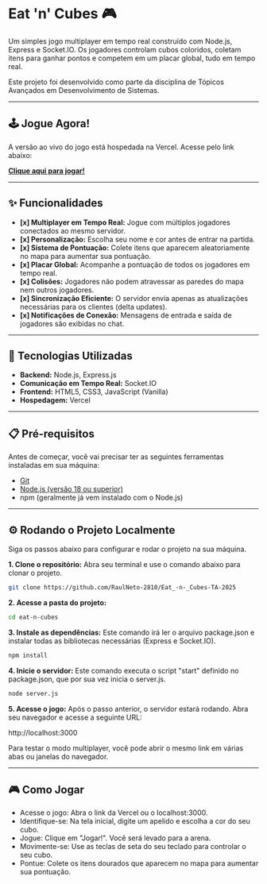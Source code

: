 # Eat 'n' Cubes 🎮

Um simples jogo multiplayer em tempo real construído com Node.js, Express e Socket.IO. Os jogadores controlam cubos coloridos, coletam itens para ganhar pontos e competem em um placar global, tudo em tempo real.

Este projeto foi desenvolvido como parte da disciplina de Tópicos Avançados em Desenvolvimento de Sistemas.

---

## 🕹️ Jogue Agora!

A versão ao vivo do jogo está hospedada na Vercel. Acesse pelo link abaixo:

**[Clique aqui para jogar!](https://eat-n-cubes.vercel.app/)**

---

## ✨ Funcionalidades

-   **[x] Multiplayer em Tempo Real:** Jogue com múltiplos jogadores conectados ao mesmo servidor.
-   **[x] Personalização:** Escolha seu nome e cor antes de entrar na partida.
-   **[x] Sistema de Pontuação:** Colete itens que aparecem aleatoriamente no mapa para aumentar sua pontuação.
-   **[x] Placar Global:** Acompanhe a pontuação de todos os jogadores em tempo real.
-   **[x] Colisões:** Jogadores não podem atravessar as paredes do mapa nem outros jogadores.
-   **[x] Sincronização Eficiente:** O servidor envia apenas as atualizações necessárias para os clientes (delta updates).
-   **[x] Notificações de Conexão:** Mensagens de entrada e saída de jogadores são exibidas no chat.

---

## 🚀 Tecnologias Utilizadas

-   **Backend:** Node.js, Express.js
-   **Comunicação em Tempo Real:** Socket.IO
-   **Frontend:** HTML5, CSS3, JavaScript (Vanilla)
-   **Hospedagem:** Vercel

---

## 📋 Pré-requisitos

Antes de começar, você vai precisar ter as seguintes ferramentas instaladas em sua máquina:
-   [Git](https://git-scm.com)
-   [Node.js (versão 18 ou superior)](https://nodejs.org)
-   npm (geralmente já vem instalado com o Node.js)

---

## ⚙️ Rodando o Projeto Localmente

Siga os passos abaixo para configurar e rodar o projeto na sua máquina.

**1. Clone o repositório:**
Abra seu terminal e use o comando abaixo para clonar o projeto.

```bash
git clone https://github.com/RaulNeto-2810/Eat_-n-_Cubes-TA-2025
```

**2. Acesse a pasta do projeto:**

```bash
cd eat-n-cubes
```

**3. Instale as dependências:**
Este comando irá ler o arquivo package.json e instalar todas as bibliotecas necessárias (Express e Socket.IO).

```bash
npm install
```

**4. Inicie o servidor:**
Este comando executa o script "start" definido no package.json, que por sua vez inicia o server.js.

```bash
node server.js
```

**5. Acesse o jogo:**
Após o passo anterior, o servidor estará rodando. Abra seu navegador e acesse a seguinte URL:

http://localhost:3000

Para testar o modo multiplayer, você pode abrir o mesmo link em várias abas ou janelas do navegador.

--- 

## 🎮 Como Jogar

- Acesse o jogo: Abra o link da Vercel ou o localhost:3000.
- Identifique-se: Na tela inicial, digite um apelido e escolha a cor do seu cubo.
- Jogue: Clique em "Jogar!". Você será levado para a arena.
- Movimente-se: Use as teclas de seta do seu teclado para controlar o seu cubo.
- Pontue: Colete os itens dourados que aparecem no mapa para aumentar sua pontuação.